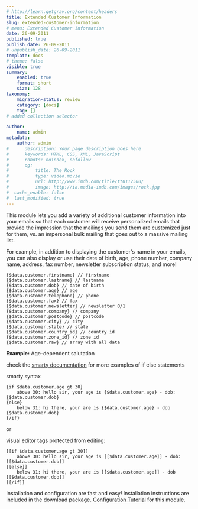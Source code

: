 ```yaml
---
# http://learn.getgrav.org/content/headers
title: Extended Customer Information
slug: extended-customer-information
# menu: Extended Customer Information
date: 26-09-2011
published: true
publish_date: 26-09-2011
# unpublish_date: 26-09-2011
template: docs
# theme: false
visible: true
summary:
    enabled: true
    format: short
    size: 128
taxonomy:
    migration-status: review
    category: [docs]
    tag: []
# added collection selector

author:
    name: admin
metadata:
    author: admin
#      description: Your page description goes here
#      keywords: HTML, CSS, XML, JavaScript
#      robots: noindex, nofollow
#      og:
#          title: The Rock
#          type: video.movie
#          url: http://www.imdb.com/title/tt0117500/
#          image: http://ia.media-imdb.com/images/rock.jpg
#  cache_enable: false
#  last_modified: true
---
```


This module lets you add a variety of additional customer information into your emails so that each customer will receive personalized emails that provide the impression that the mailings you send them are customized just for them, vs. an impersonal bulk mailing that goes out to a massive mailing list.

For example, in addition to displaying the customer's name in your emails, you can also display or use their date of birth, age, phone number, company name, address, fax number, newsletter subscription status, and more!

 
    {$data.customer.firstname} // firstname
    {$data.customer.lastname} // lastname
    {$data.customer.dob} // date of birth
    {$data.customer.age} // age
    {$data.customer.telephone} // phone
    {$data.customer.fax} // fax
    {$data.customer.newsletter} // newsletter 0/1
    {$data.customer.company} // company
    {$data.customer.postcode} // postcode
    {$data.customer.city} // city
    {$data.customer.state} // state
    {$data.customer.country_id} // country id
    {$data.customer.zone_id} // zone id
    {$data.customer.raw} // array with all data


**Example:** Age-dependent salutation

check the [smarty documentation](http://www.smarty.net/docsv2/en/language.function.if.tpl) for more examples of if else statements

smarty syntax

 
    {if $data.customer.age gt 30}
        above 30: hello sir, your age is {$data.customer.age} - dob: {$data.customer.dob}
    {else}
        below 31: hi there, your are is {$data.customer.age} - dob {$data.customer.dob}
    {/if}


or

visual editor tags protected from editing:

 
    [[if $data.customer.age gt 30]]
        above 30: hello sir, your age is [[$data.customer.age]] - dob: [[$data.customer.dob]]
    [[else]]
        below 31: hi there, your are is [[$data.customer.age]] - dob [[$data.customer.dob]]
    [[/if]]


Installation and configuration are fast and easy! Installation instructions are included in the download package. [Configuration Tutorial](http://www.mailbeez.com/documentation/tutorials/filterbeez-tutorials/extended-customer-information-configuration-tutorial/) for this module.
